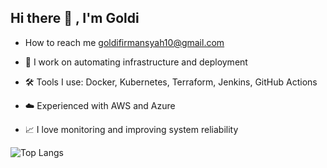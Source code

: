## Hi there 👋 , I'm Goldi
- How to reach me goldifirmansyah10@gmail.com

- 🔭 I work on automating infrastructure and deployment
- 🛠️ Tools I use: Docker, Kubernetes, Terraform, Jenkins, GitHub Actions
- ☁️ Experienced with AWS and Azure
- 📈 I love monitoring and improving system reliability
<!--
**GChan-Ch/GChan-Ch** is a ✨ _special_ ✨ repository because its `README.md` (this file) appears on your GitHub profile.
You can click the Preview link to take a look at your changes.
--->
<!--
<img align="center" src="https://github-readme-stats.vercel.app/api?username=GChan-Ch&include_all_commits=true&count_private=true&show_icons=true&line_height=20&title_color=7A7ADB&icon_color=2234AE&text_color=D3D3D3&bg_color=0,000000,130F40" alt="ABSphreak's Github Stats">
--->
![Top Langs](https://github-readme-stats.vercel.app/api/top-langs/?username=GChan-Ch&theme=tokyonight)

